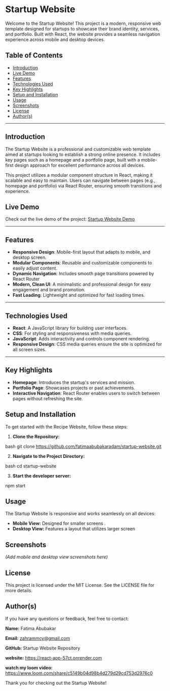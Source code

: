# Startup Website

Welcome to the Startup Website! This project is a modern, responsive web template designed for startups to showcase their brand identity, services, and portfolio. Built with React, the website provides a seamless navigation experience across mobile and desktop devices.




## Table of Contents

- [Introduction](#introduction)
- [Live Demo](#live-demo)
- [Features](#features)
- [Technologies Used](#technologies-used)
- [Key Highlights](#Key-highlights)
- [Setup and Installation](#setup-and-installation)
- [Usage](#usage)
- [Screenshots](#screenshots)
- [License](#license)
- [Author(s)](#authors)

---

## Introduction

The Startup Website is a professional and customizable web template aimed at startups looking to establish a strong online presence. It includes key pages such as a homepage and a portfolio page, built with a mobile-first design approach for excellent performance across all devices.

This project utilizes a modular component structure in React, making it scalable and easy to maintain. Users can navigate between pages (e.g., homepage and portfolio) via React Router, ensuring smooth transitions and experience.

## Live Demo

Check out the live demo of the project: [Startup Website Demo]( https://fatimaabubakaradam.github.io/startup-website/)

---

## Features

- **Responsive Design**: Mobile-first layout that adapts to mobile,  and desktop screen.
- **Modular Components**: Reusable and customizable components to easily adjust content.
- **Dynamic Navigation**: Includes smooth page transitions powered by React Router
- **Modern, Clean UI**: A minimalistic and professional design for easy engagement and brand promotion.
- **Fast Loading**: Lightweight and optimized for fast loading times.

---

## Technologies Used

- **React**: A JavaScript library for building user interfaces.
- **CSS**: For styling and responsiveness with media queries.
- **JavaScript**: Adds interactivity and controls component rendering.
- **Responsive Design**: CSS media queries ensure the site is optimized for all screen sizes.

---


## Key Highlights

- **Homepage**: Introduces the startup's services and mission.
- **Portfolio Page**: Showcases projects or past achievements.
- **Interactive Navigation**: React Router enables users to switch between pages without refreshing the site.

## Setup and Installation
To get started with the Recipe Website, follow these steps:

1. **Clone the Repository:**

bash
git clone https://github.com/fatimaabubakaradam/startup-website.git


2. **Navigate to the Project Directory:**

bash
cd startup-website


3. **Start the developer server:**

npm start

## Usage
The Startup Website is responsive and works seamlessly on all devices:

- **Mobile View:** Designed for smaller screens .
- **Desktop View:** Features a layout that utilizes larger screen

## Screenshots

*(Add mobile and desktop view screenshots here)*

## License
This project is licensed under the MIT License. See the LICENSE file for more details.

## Author(s)
If you have any questions or feedback, feel free to contact:

**Name:** Fatima Abubakar 

**Email:** zahrammcy@gmail.com 

**GitHub:**  Startup Website Repository

**website:**  https://react-app-57ct.onrender.com


**watch my loom video:**  https://www.loom.com/share/c5149b04d98b4d279d29cd753d2976c0




Thank you for checking out the Startup Website! 







